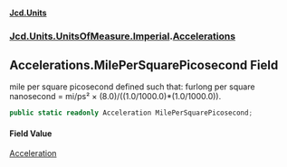 #### [Jcd.Units](index.md 'index')
### [Jcd.Units.UnitsOfMeasure.Imperial](Jcd.Units.UnitsOfMeasure.Imperial.md 'Jcd.Units.UnitsOfMeasure.Imperial').[Accelerations](Accelerations.md 'Jcd.Units.UnitsOfMeasure.Imperial.Accelerations')

## Accelerations.MilePerSquarePicosecond Field

mile per square picosecond defined such that: furlong per square nanosecond = mi/ps² × (8.0)/((1.0/1000.0)*(1.0/1000.0)).

```csharp
public static readonly Acceleration MilePerSquarePicosecond;
```

#### Field Value
[Acceleration](Acceleration.md 'Jcd.Units.UnitTypes.Acceleration')